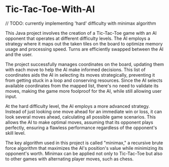 # Tic-Tac-Toe-With-AI
// TODO: currently implementing 'hard' difficulty with minimax algorithm

This Java project involves the creation of a Tic-Tac-Toe game with an AI opponent that operates at different difficulty levels. The AI employs a strategy where it maps out the taken tiles on the board to optimize memory usage and processing speed. Turns are efficiently swapped between the AI and the user.

The project successfully manages coordinates on the board, updating them with each move to help the AI make informed decisions. This list of coordinates aids the AI in selecting its moves strategically, preventing it from getting stuck in a loop and conserving resources. Since the AI selects available coordinates from the mapped list, there's no need to validate its moves, making the game more foolproof for the AI, while still allowing user input.

At the hard difficulty level, the AI employs a more advanced strategy. Instead of just looking one move ahead for an immediate win or loss, it can look several moves ahead, calculating all possible game scenarios. This allows the AI to make optimal moves, assuming that its opponent plays perfectly, ensuring a flawless performance regardless of the opponent's skill level.

The key algorithm used in this project is called "minimax," a recursive brute force algorithm that maximizes the AI's position's value while minimizing its opponent's worth. Minimax can be applied not only to Tic-Tac-Toe but also to other games with alternating player moves, such as chess.
